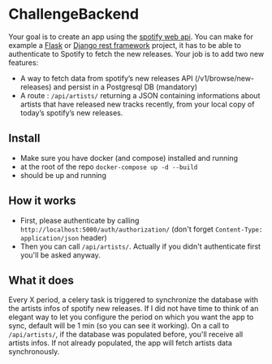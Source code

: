 # ChallengeBackend

Your goal is to create an app using the [spotify web api](https://developer.spotify.com/documentation/web-api/). You can make for example a [Flask](https://flask.palletsprojects.com/en/1.1.x/) or [Django rest framework](https://www.django-rest-framework.org/) project, it has to be able to authenticate to Spotify to fetch the new releases. Your job is to add two new features:
- A way to fetch data from spotify’s new releases API (/v1/browse/new-releases) and persist in a Postgresql DB (mandatory)
- A route : `/api/artists/` returning a JSON containing informations about artists that have released new tracks recently, from your local copy of today’s spotify’s new releases.

## Install

- Make sure you have docker (and compose) installed and running
- at the root of the repo `docker-compose up -d --build`
- should be up and running

## How it works

- First, please authenticate by calling `http://localhost:5000/auth/authorization/` (don't forget `Content-Type: application/json` header)
- Then you can call `/api/artists/`. Actually if you didn't authenticate first you'll be asked anyway.

## What it does

Every X period, a celery task is triggered to synchronize the database with the artists infos of spotify new releases.
If I did not have time to think of an elegant way to let you configure the period on which you want the app to sync, default will be 1 min (so you can see it working).
On a call to `/api/artists/`, if the database was populated before, you'll receive all artists infos. If not already populated, the app will fetch artists data synchronously.
